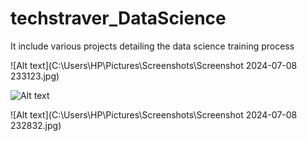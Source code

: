 # techstraver_DataScience
It include various projects detailing the data science training  process

![Alt text](C:\Users\HP\Pictures\Screenshots\Screenshot 2024-07-08 233123.jpg)

![Alt text](C:\Users\HP\qr_code.png)

![Alt text](C:\Users\HP\Pictures\Screenshots\Screenshot 2024-07-08 232832.jpg)


